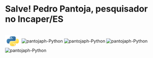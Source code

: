 # Salve! Pedro Pantoja, pesquisador no Incaper/ES 
<div style="display: inline_block"><br>
   <img align="center" alt="pantojaph-Python" height="40" width="50" src="https://raw.githubusercontent.com/devicons/devicon/master/icons/python/python-original.svg">  
   <img align="center" alt="pantojaph-Python" height="40" width="50" src="https://cdn.jsdelivr.net/gh/devicons/devicon@latest/icons/matplotlib/matplotlib-original.svg"/>         
   <img align="center" alt="pantojaph-Python" height="60" width="70" src="https://cdn.jsdelivr.net/gh/devicons/devicon@latest/icons/numpy/numpy-original-wordmark.svg"/>
   <img align="center" alt="pantojaph-Python" height="60" width="70" src="https://cdn.jsdelivr.net/gh/devicons/devicon@latest/icons/pandas/pandas-original-wordmark.svg"/>
  <img align="center" alt="pantojaph-Python" height="60" width="70" src="https://cdn.jsdelivr.net/gh/devicons/devicon@latest/icons/plotly/plotly-original-wordmark.svg"/>         
</div>
